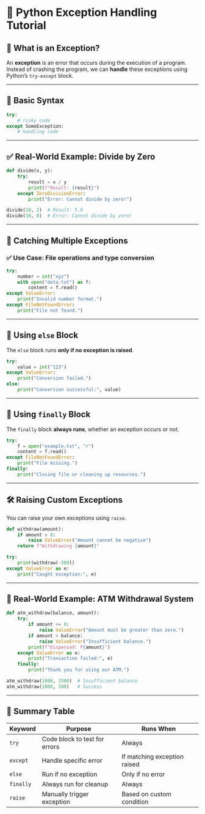 
# 🧨 Python Exception Handling Tutorial

## 📘 What is an Exception?

An **exception** is an error that occurs during the execution of a program. Instead of crashing the program, we can **handle** these exceptions using Python’s `try-except` block.

---

## 🧱 Basic Syntax

```python
try:
    # risky code
except SomeException:
    # handling code
```

---

## ✅ Real-World Example: Divide by Zero

```python
def divide(x, y):
    try:
        result = x / y
        print(f"Result: {result}")
    except ZeroDivisionError:
        print("Error: Cannot divide by zero!")

divide(10, 2)  # Result: 5.0
divide(10, 0)  # Error: Cannot divide by zero!
```

---

## 🧱 Catching Multiple Exceptions

### ✅ Use Case: File operations and type conversion

```python
try:
    number = int("xyz")
    with open("data.txt") as f:
        content = f.read()
except ValueError:
    print("Invalid number format.")
except FileNotFoundError:
    print("File not found.")
```

---

## 🧠 Using `else` Block

The `else` block runs **only if no exception is raised**.

```python
try:
    value = int("123")
except ValueError:
    print("Conversion failed.")
else:
    print("Conversion successful:", value)
```

---

## 🧹 Using `finally` Block

The `finally` block **always runs**, whether an exception occurs or not.

```python
try:
    f = open("example.txt", "r")
    content = f.read()
except FileNotFoundError:
    print("File missing.")
finally:
    print("Closing file or cleaning up resources.")
```

---

## 🛠 Raising Custom Exceptions

You can raise your own exceptions using `raise`.

```python
def withdraw(amount):
    if amount < 0:
        raise ValueError("Amount cannot be negative")
    return f"Withdrawing {amount}"

try:
    print(withdraw(-500))
except ValueError as e:
    print("Caught exception:", e)
```

---

## 💼 Real-World Example: ATM Withdrawal System

```python
def atm_withdraw(balance, amount):
    try:
        if amount <= 0:
            raise ValueError("Amount must be greater than zero.")
        if amount > balance:
            raise ValueError("Insufficient balance.")
        print(f"Dispensed: ₹{amount}")
    except ValueError as e:
        print("Transaction failed:", e)
    finally:
        print("Thank you for using our ATM.")

atm_withdraw(1000, 1500)  # Insufficient balance
atm_withdraw(1000, 500)   # Success
```

---

## 🧠 Summary Table

| Keyword     | Purpose                                | Runs When                    |
|-------------|----------------------------------------|------------------------------|
| `try`       | Code block to test for errors          | Always                       |
| `except`    | Handle specific error                  | If matching exception raised |
| `else`      | Run if no exception                    | Only if no error             |
| `finally`   | Always run for cleanup                 | Always                       |
| `raise`     | Manually trigger exception             | Based on custom condition    |
